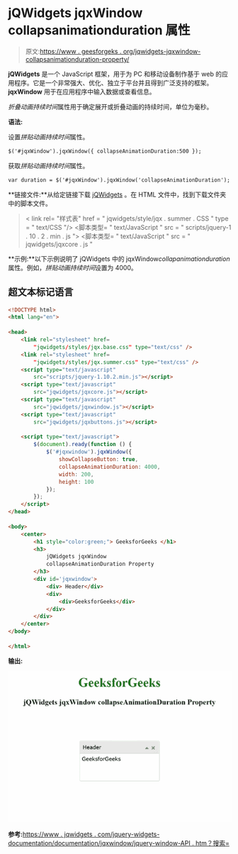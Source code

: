 # jQWidgets jqxWindow collapsanimationduration 属性

> 原文:[https://www . geesforgeks . org/jqwidgets-jqxwindow-collapsanimationduration-property/](https://www.geeksforgeeks.org/jqwidgets-jqxwindow-collapseanimationduration-property/)

**jQWidgets** 是一个 JavaScript 框架，用于为 PC 和移动设备制作基于 web 的应用程序。它是一个非常强大、优化、独立于平台并且得到广泛支持的框架。 **jqxWindow** 用于在应用程序中输入数据或查看信息。

*折叠动画持续时间*属性用于确定展开或折叠动画的持续时间，单位为毫秒。

**语法:**

设置*拼贴动画持续时间*属性。

```html
$('#jqxWindow').jqxWindow({ collapseAnimationDuration:500 });  
```

获取*拼贴动画持续时间*属性。

```html
var duration = $('#jqxWindow').jqxWindow('collapseAnimationDuration'); 
```

**链接文件:**从给定链接下载 [jQWidgets](https://www.jqwidgets.com/download/) 。在 HTML 文件中，找到下载文件夹中的脚本文件。

> <link rel="”stylesheet”" href="”jqwidgets/styles/jqx.base.css”" type="”text/css”">
> < link rel= "样式表" href = " jqwidgets/style/jqx . summer . CSS " type = " text/CSS "/>
> <脚本类型= " text/JavaScript " src = " scripts/jquery-1 . 10 . 2 . min . js "></脚本>
> <脚本类型= " text/JavaScript " src = " jqwidgets/jqxcore . js "

**示例:**以下示例说明了 jQWidgets 中的 jqxWindow*collapanimationduration*属性。例如，*拼贴动画持续时间*设置为 4000。

## 超文本标记语言

```html
<!DOCTYPE html>
<html lang="en">

<head>
    <link rel="stylesheet" href=
        "jqwidgets/styles/jqx.base.css" type="text/css" />
    <link rel="stylesheet" href=
        "jqwidgets/styles/jqx.summer.css" type="text/css" />
    <script type="text/javascript" 
        src="scripts/jquery-1.10.2.min.js"></script>
    <script type="text/javascript" 
        src="jqwidgets/jqxcore.js"></script>
    <script type="text/javascript" 
        src="jqwidgets/jqxwindow.js"></script>
    <script type="text/javascript" 
        src="jqwidgets/jqxbuttons.js"></script>

    <script type="text/javascript">
        $(document).ready(function () {
            $('#jqxwindow').jqxWindow({
                showCollapseButton: true,
                collapseAnimationDuration: 4000,
                width: 200,
                height: 100
            });
        });
    </script>
</head>

<body>
    <center>
        <h1 style="color:green;"> GeeksforGeeks </h1>
        <h3> 
            jQWidgets jqxWindow 
            collapseAnimationDuration Property 
        </h3>
        <div id='jqxwindow'>
            <div> Header</div>
            <div>
                <div>GeeksforGeeks</div>
            </div>
        </div>
    </center>
</body>

</html>
```

**输出:**

![](img/14e690267a42ebe5d3ad1502308a5456.png)

**参考:**[https://www . jqwidgets . com/jquery-widgets-documentation/documentation/jqxwindow/jquery-window-API . htm？搜索=](https://www.jqwidgets.com/jquery-widgets-documentation/documentation/jqxwindow/jquery-window-api.htm?search=)